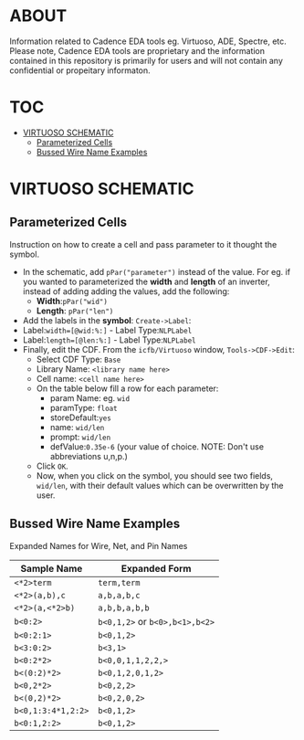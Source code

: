 # ABOUT
Information related to Cadence EDA tools eg. Virtuoso, ADE, Spectre, etc. Please note, Cadence EDA tools are proprietary and the information contained in this repository is primarily for users and will not contain any confidential or propeitary informaton.
# TOC
- [VIRTUOSO SCHEMATIC](#virtuoso-schematic)
  - [Parameterized Cells](#parameterized-cells)
  - [Bussed Wire Name Examples](#bussed-wire-name-examples)

# VIRTUOSO SCHEMATIC 

## Parameterized Cells

Instruction on how to create a cell and pass parameter to it thought the symbol.

 - In the schematic, add `pPar("parameter")` instead of the value. For eg. if you wanted to parameterized the __width__ and __length__ of an inverter, instead of adding adding the values, add the following:
   - __Width__:`pPar("wid")`
   - __Length__: `pPar("len")`
 -  Add the labels in the __symbol__: `Create->Label`:
   -  Label:`width=[@wid:%:]`
     -  Label Type:`NLPLabel`
   -  Label:`length=[@len:%:]`
     -  Label Type:`NLPLabel`
 - Finally, edit the CDF. From the `icfb/Virtuoso` window, `Tools->CDF->Edit`:
   - Select CDF Type: `Base`
   - Library Name: `<library name here>`
   - Cell name: `<cell name here>`
   - On the table below fill a row for each parameter:
     - param Name: eg. `wid`
     - paramType: `float`
     - storeDefault:`yes`
     - name: `wid/len`
     - prompt: `wid/len`
     - defValue:`0.35e-6` (your value of choice. NOTE: Don't use abbreviations u,n,p.)
   - Click `OK`.
   - Now, when you click on the symbol, you should see two fields, `wid/len`, with their default values which can be overwritten by the user.

## Bussed Wire Name Examples 

Expanded Names for Wire, Net, and Pin Names 

 | Sample Name | Expanded Form |
 | --- | --- |
|  `<*2>term`  |  `term,term`  |
|  `<*2>(a,b),c`  |  `a,b,a,b,c`   |
|  `<*2>(a,<*2>b)`  |  `a,b,b,a,b,b`  |
|  `b<0:2>`  |  `b<0,1,2>` or `b<0>,b<1>,b<2>` |
|  `b<0:2:1>`   |  `b<0,1,2>`  |
|  `b<3:0:2>`  |  `b<3,1>`  |
|  `b<0:2*2>`   |  `b<0,0,1,1,2,2,>`  |
|  `b<(0:2)*2>`  |  `b<0,1,2,0,1,2>`  |
|  `b<0,2*2>`  |  `b<0,2,2>`  |
|  `b<(0,2)*2>`  |  `b<0,2,0,2>`  |
|  `b<0,1:3:4*1,2:2>`  |  `b<0,1,2>`  |
|  `b<0:1,2:2>`  |  `b<0,1,2>`  |
